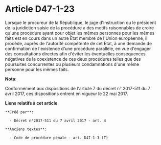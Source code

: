 # Article D47-1-23

Lorsque le procureur de la République, le juge d'instruction ou le président de la juridiction saisie de la procédure a des
motifs raisonnables de croire qu'une procédure ayant pour objet les mêmes personnes pour les mêmes faits est en cours dans un
autre Etat membre de l'Union européenne, il procède, auprès de l'autorité compétente de cet Etat, à une demande de
confirmation de l'existence d'une procédure parallèle, en vue d'engager des consultations directes afin d'éviter les
éventuelles conséquences négatives de la coexistence de ces deux procédures telles que des poursuites concurrentes ou
plusieurs condamnations d'une même personne pour les mêmes faits.

**Nota:**

Conformément aux dispositions de l'article 7 du décret n° 2017-511 du 7 avril 2017, ces dispositions entrent en vigueur le 22
mai 2017.

**Liens relatifs à cet article**

	**Créé par**:

	  - Décret n°2017-511 du 7 avril 2017 - art. 4

	**Anciens textes**:

	  - Code de procédure pénale - art. D47-1-3 (T)

